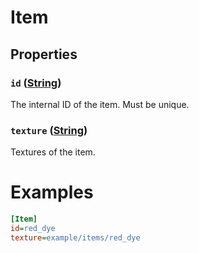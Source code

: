 # Item

## Properties
### `id` ([String](../Types.md#String))
The internal ID of the item. 
Must be unique.

### `texture` ([String](../Types.md#String))
Textures of the item.

# Examples

```ini
[Item]
id=red_dye
texture=example/items/red_dye
```